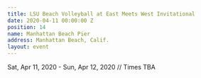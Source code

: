 ```yaml
---
title: LSU Beach Volleyball at East Meets West Invitational
date: 2020-04-11 00:00:00 Z
position: 14
name: Manhattan Beach Pier
address: Manhattan Beach, Calif.
layout: event
---
```


Sat, Apr 11, 2020 - Sun, Apr 12, 2020 // Times TBA